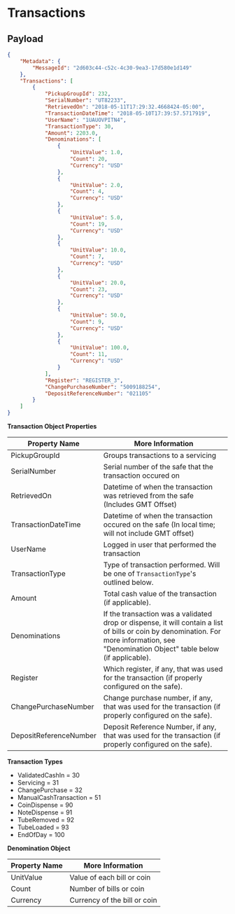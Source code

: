 # Transactions

## Payload

```json
{
    "Metadata": {
        "MessageId": "2d603c44-c52c-4c30-9ea3-17d580e1d149"
    },
    "Transactions": [
        {
            "PickupGroupId": 232,
            "SerialNumber": "UT82233",
            "RetrievedOn": "2018-05-11T17:29:32.4668424-05:00",
            "TransactionDateTime": "2018-05-10T17:39:57.5717919",
            "UserName": "1UAUOVPITN4",
            "TransactionType": 30,
            "Amount": 2203.0,
            "Denominations": [
                {
                    "UnitValue": 1.0,
                    "Count": 20,
                    "Currency": "USD"
                },
                {
                    "UnitValue": 2.0,
                    "Count": 4,
                    "Currency": "USD"
                },
                {
                    "UnitValue": 5.0,
                    "Count": 19,
                    "Currency": "USD"
                },
                {
                    "UnitValue": 10.0,
                    "Count": 7,
                    "Currency": "USD"
                },
                {
                    "UnitValue": 20.0,
                    "Count": 23,
                    "Currency": "USD"
                },
                {
                    "UnitValue": 50.0,
                    "Count": 9,
                    "Currency": "USD"
                },
                {
                    "UnitValue": 100.0,
                    "Count": 11,
                    "Currency": "USD"
                }
            ],
            "Register": "REGISTER_3",
            "ChangePurchaseNumber": "5009188254",
            "DepositReferenceNumber": "021105"
        }
    ]
}
```

**Transaction Object Properties**

Property Name | More Information
------------- | ----------------
PickupGroupId | Groups transactions to a servicing
SerialNumber | Serial number of the safe that the transaction occured on
RetrievedOn | Datetime of when the transaction was retrieved from the safe (Includes GMT Offset)
TransactionDateTime | Datetime of when the transaction occured on the safe (In local time; will not include GMT offset)
UserName | Logged in user that performed the transaction
TransactionType | Type of transaction performed.  Will be one of `TransactionType`'s outlined below.
Amount | Total cash value of the transaction (if applicable).
Denominations | If the transaction was a validated drop or dispense, it will contain a list of bills or coin by denomination.  For more information, see "Denomination Object" table below (if applicable).
Register | Which register, if any, that was used for the transaction (if properly configured on the safe).
ChangePurchaseNumber | Change purchase number, if any, that was used for the transaction (if properly configured on the safe).
DepositReferenceNumber | Deposit Reference Number, if any, that was used for the transaction (if properly configured on the safe).

**Transaction Types**

- ValidatedCashIn = 30
- Servicing = 31
- ChangePurchase = 32
- ManualCashTransaction = 51
- CoinDispense = 90
- NoteDispense = 91
- TubeRemoved = 92
- TubeLoaded = 93
- EndOfDay = 100

**Denomination Object**

Property Name | More Information
------------- | ----------------
UnitValue | Value of each bill or coin
Count | Number of bills or coin
Currency | Currency of the bill or coin
